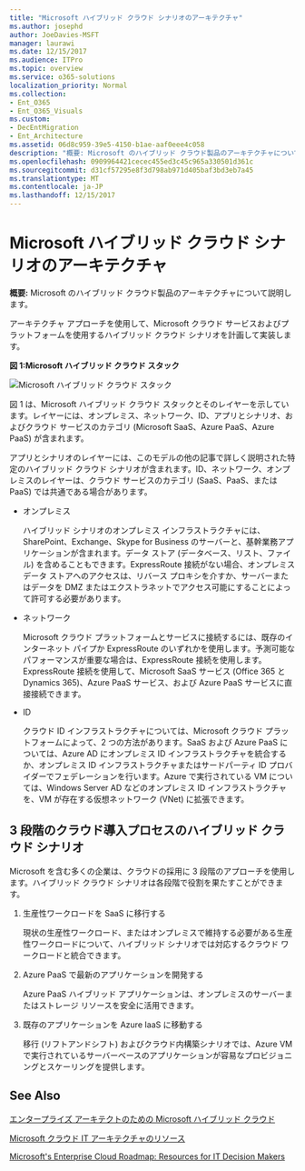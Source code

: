 ```yaml
---
title: "Microsoft ハイブリッド クラウド シナリオのアーキテクチャ"
ms.author: josephd
author: JoeDavies-MSFT
manager: laurawi
ms.date: 12/15/2017
ms.audience: ITPro
ms.topic: overview
ms.service: o365-solutions
localization_priority: Normal
ms.collection:
- Ent_O365
- Ent_O365_Visuals
ms.custom:
- DecEntMigration
- Ent_Architecture
ms.assetid: 06d8c959-39e5-4150-b1ae-aaf0eee4c058
description: "概要: Microsoft のハイブリッド クラウド製品のアーキテクチャについて説明します。"
ms.openlocfilehash: 0909964421cecec455ed3c45c965a330501d361c
ms.sourcegitcommit: d31cf57295e8f3d798ab971d405baf3bd3eb7a45
ms.translationtype: MT
ms.contentlocale: ja-JP
ms.lasthandoff: 12/15/2017
---
```

# <a name="architecture-of-microsoft-hybrid-cloud-scenarios"></a>Microsoft ハイブリッド クラウド シナリオのアーキテクチャ

 **概要:** Microsoft のハイブリッド クラウド製品のアーキテクチャについて説明します。
  
アーキテクチャ アプローチを使用して、Microsoft クラウド サービスおよびプラットフォームを使用するハイブリッド クラウド シナリオを計画して実装します。
  
**図 1:Microsoft ハイブリッド クラウド スタック**

![Microsoft ハイブリッド クラウド スタック](images/Hybrid_Poster/Hybrid_Cloud_Stack.png)
  
図 1 は、Microsoft ハイブリッド クラウド スタックとそのレイヤーを示しています。レイヤーには、オンプレミス、ネットワーク、ID、アプリとシナリオ、およびクラウド サービスのカテゴリ (Microsoft SaaS、Azure PaaS、Azure PaaS) が含まれます。
  
アプリとシナリオのレイヤーには、このモデルの他の記事で詳しく説明された特定のハイブリッド クラウド シナリオが含まれます。ID、ネットワーク、オンプレミスのレイヤーは、クラウド サービスのカテゴリ (SaaS、PaaS、または PaaS) では共通である場合があります。
  
- オンプレミス
    
    ハイブリッド シナリオのオンプレミス インフラストラクチャには、SharePoint、Exchange、Skype for Business のサーバーと、基幹業務アプリケーションが含まれます。データ ストア (データベース、リスト、ファイル) を含めることもできます。ExpressRoute 接続がない場合、オンプレミス データ ストアへのアクセスは、リバース プロキシを介すか、サーバーまたはデータを DMZ またはエクストラネットでアクセス可能にすることによって許可する必要があります。
    
- ネットワーク
    
    Microsoft クラウド プラットフォームとサービスに接続するには、既存のインターネット パイプか ExpressRoute のいずれかを使用します。予測可能なパフォーマンスが重要な場合は、ExpressRoute 接続を使用します。ExpressRoute 接続を使用して、Microsoft SaaS サービス (Office 365 と Dynamics 365)、Azure PaaS サービス、および Azure PaaS サービスに直接接続できます。
    
- ID
    
    クラウド ID インフラストラクチャについては、Microsoft クラウド プラットフォームによって、2 つの方法があります。SaaS および Azure PaaS については、Azure AD にオンプレミス ID インフラストラクチャを統合するか、オンプレミス ID インフラストラクチャまたはサードパーティ ID プロバイダーでフェデレーションを行います。Azure で実行されている VM については、Windows Server AD などのオンプレミス ID インフラストラクチャを、VM が存在する仮想ネットワーク (VNet) に拡張できます。
    
## <a name="hybrid-cloud-scenarios-for-the-three-phase-cloud-adoption-process"></a>3 段階のクラウド導入プロセスのハイブリッド クラウド シナリオ

Microsoft を含む多くの企業は、クラウドの採用に 3 段階のアプローチを使用します。ハイブリッド クラウド シナリオは各段階で役割を果たすことができます。
  
1. 生産性ワークロードを SaaS に移行する
    
    現状の生産性ワークロード、またはオンプレミスで維持する必要がある生産性ワークロードについて、ハイブリッド シナリオでは対応するクラウド ワークロードと統合できます。
    
2. Azure PaaS で最新のアプリケーションを開発する
    
    Azure PaaS ハイブリッド アプリケーションは、オンプレミスのサーバーまたはストレージ リソースを安全に活用できます。
    
3. 既存のアプリケーションを Azure IaaS に移動する
    
    移行 (リフトアンドシフト) およびクラウド内構築シナリオでは、Azure VM で実行されているサーバーベースのアプリケーションが容易なプロビジョニングとスケーリングを提供します。
    
## <a name="see-also"></a>See Also

[エンタープライズ アーキテクトのための Microsoft ハイブリッド クラウド](microsoft-hybrid-cloud-for-enterprise-architects.md)
  
[Microsoft クラウド IT アーキテクチャのリソース](microsoft-cloud-it-architecture-resources.md)

[Microsoft's Enterprise Cloud Roadmap: Resources for IT Decision Makers](https://sway.com/FJ2xsyWtkJc2taRD)



